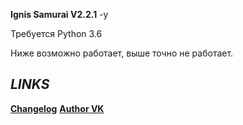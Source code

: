 **Ignis Samurai V2.2.1**
-у

Требуется Python 3.6

Ниже возможно работает, выше точно не работает.


***LINKS***
-
**[Changelog](CHANGELOG.md)**
**[Author VK](https://vk.com/nix13)**